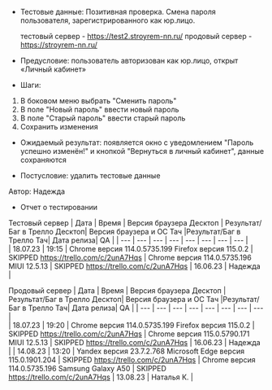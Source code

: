 * Тестовые данные: Позитивная проверка. Смена пароля пользователя, зарегистрированного как юр.лицо.

	тестовый сервер - https://test2.stroyrem-nn.ru/   продовый сервер - https://stroyrem-nn.ru/

* Предусловие: пользователь авторизован как юр.лицо, открыт «Личный кабинет»

* Шаги:
1.	В боковом меню выбрать "Сменить пароль"
3.	В поле "Новый пароль" ввести новый пароль
4.	В поле "Старый пароль" ввести старый пароль
5.	Сохранить изменения

* Ожидаемый результат: появляется окно с уведомлением "Пароль успешно изменён!" и кнопкой "Вернуться в личный кабинет", данные сохраняются

* Постусловие: удалить тестовые данные

Автор: Надежда

* Отчет о тестировании
  
Тестовый сервер
| Дата | Время | Версия браузера Десктоп | Результат/Баг в Трелло Десктоп|  Версия браузера и ОС Тач |Результат/Баг в Трелло Тач| Дата релиза| QA  |
| --- | --- | --- | --- |  --- | --- | --- | --- |   
| 18.07.23 | 19:15 | Chrome версия 114.0.5735.199 Firefox версия 115.0.2 | SKIPPED https://trello.com/c/2unA7Hqs | Chrome версия 114.0.5735.196 MIUI 12.5.13 | SKIPPED https://trello.com/c/2unA7Hqs | 16.06.23 | Надежда |  

Продовый сервер
| Дата | Время | Версия браузера Десктоп | Результат/Баг в Трелло Десктоп|  Версия браузера и ОС Тач |Результат/Баг в Трелло Тач| Дата релиза| QA |
| --- | --- | --- | --- |  --- | --- | --- | --- |   
| 18.07.23 | 19:20 | Chrome версия 114.0.5735.199 Firefox версия 115.0.2 | SKIPPED https://trello.com/c/2unA7Hqs | Chrome версия 115.0.5790.171 MIUI 12.5.13 | SKIPPED https://trello.com/c/2unA7Hqs | 16.06.23 | Надежда |
| 14.08.23 | 13:20 | Yandex версия 23.7.2.768  Microsoft Edge версия 115.0.1901.204 | SKIPPED https://trello.com/c/2unA7Hqs | Chrome версия 114.0.5735.196 Samsung Galaxy A50 | SKIPPED https://trello.com/c/2unA7Hqs | 13.08.23 | Наталья К. |  